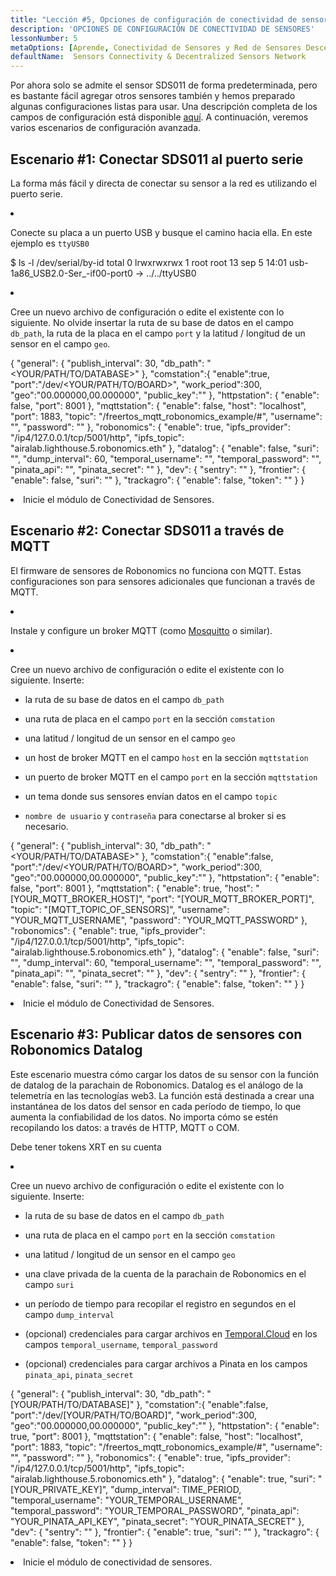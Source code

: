 ```yaml
---
title: "Lección #5, Opciones de configuración de conectividad de sensores"
description: 'OPCIONES DE CONFIGURACIÓN DE CONECTIVIDAD DE SENSORES'
lessonNumber: 5
metaOptions: [Aprende, Conectividad de Sensores y Red de Sensores Descentralizada]
defaultName:  Sensors Connectivity & Decentralized Sensors Network
---
```


Por ahora solo se admite el sensor SDS011 de forma predeterminada, pero es bastante fácil agregar otros sensores también y hemos preparado algunas configuraciones listas para usar. Una descripción completa de los campos de configuración está disponible [aquí](https://github.com/airalab/sensors-connectivity/tree/master/connectivity/config). A continuación, veremos varios escenarios de configuración avanzada.

## Escenario #1: Conectar SDS011 al puerto serie

La forma más fácil y directa de conectar su sensor a la red es utilizando el puerto serie. 

<List type="numbers">

<li>

Conecte su placa a un puerto USB y busque el camino hacia ella. En este ejemplo es `ttyUSB0`


<LessonCodeWrapper codeClass="big-code" language="bash">$ ls -l /dev/serial/by-id
total 0
lrwxrwxrwx 1 root root 13 sep 5 14:01 usb-1a86_USB2.0-Ser_-if00-port0 -> ../../ttyUSB0</LessonCodeWrapper>
</li>

<li>

Cree un nuevo archivo de configuración o edite el existente con lo siguiente. No olvide insertar la ruta de su base de datos en el campo `db_path`, la ruta de la placa en el campo `port` y la latitud / longitud de un sensor en el campo `geo`.

<LessonCodeWrapper codeClass="big-code" language="json">{
   "general": {
      "publish_interval": 30,
      "db_path": "<YOUR/PATH/TO/DATABASE>"
   },
   "comstation":{
      "enable":true,
      "port":"/dev/<YOUR/PATH/TO/BOARD>",
      "work_period":300,
      "geo":"00.000000,00.000000",
      "public_key":""
   },
   "httpstation": {
      "enable": false,
      "port": 8001
   },
   "mqttstation": {
      "enable": false,
      "host": "localhost",
      "port": 1883,
      "topic": "/freertos_mqtt_robonomics_example/#",
      "username": "",
      "password": ""
   },
   "robonomics": {
      "enable": true,
      "ipfs_provider": "/ip4/127.0.0.1/tcp/5001/http",
      "ipfs_topic": "airalab.lighthouse.5.robonomics.eth"
   },
   "datalog": {
      "enable": false,
      "suri": "",
      "dump_interval": 60,
      "temporal_username": "",
      "temporal_password": "",
      "pinata_api": "",
      "pinata_secret": ""
   },
   "dev": {
      "sentry": ""
   },
   "frontier": {
      "enable": false,
      "suri": ""
   },
   "trackagro": {
      "enable": false,
      "token": ""
   }
}</LessonCodeWrapper>

</li>

<li>Inicie el módulo de Conectividad de Sensores.</li>

</List>


## Escenario #2: Conectar SDS011 a través de MQTT

<RoboAcademyNote type="okay" title="INFO">El firmware de sensores de Robonomics no funciona con MQTT. Estas configuraciones son para sensores adicionales que funcionan a través de MQTT.
</RoboAcademyNote>

<List type="numbers">

<li>

Instale y configure un broker MQTT (como [Mosquitto](https://mosquitto.org/) o similar).

</li>

<li>

Cree un nuevo archivo de configuración o edite el existente con lo siguiente. Inserte:

- la ruta de su base de datos en el campo `db_path`

- una ruta de placa en el campo `port` en la sección `comstation`

- una latitud / longitud de un sensor en el campo `geo`

- un host de broker MQTT en el campo `host` en la sección `mqttstation`

- un puerto de broker MQTT en el campo `port` en la sección `mqttstation`

- un tema donde sus sensores envían datos en el campo `topic`

- `nombre de usuario` y `contraseña` para conectarse al broker si es necesario.


<LessonCodeWrapper codeClass="big-code" language="json">{
   "general": {
      "publish_interval": 30,
      "db_path": "<YOUR/PATH/TO/DATABASE>"
   },
   "comstation":{
      "enable":false,
      "port":"/dev/<YOUR/PATH/TO/BOARD>",
      "work_period":300,
      "geo":"00.000000,00.000000",
      "public_key":""
   },
   "httpstation": {
      "enable": false,
      "port": 8001
   },
   "mqttstation": {
      "enable": true,
      "host": "[YOUR_MQTT_BROKER_HOST]",
      "port": "[YOUR_MQTT_BROKER_PORT]",
      "topic": "[MQTT_TOPIC_OF_SENSORS]",
      "username": "YOUR_MQTT_USERNAME",
      "password": "YOUR_MQTT_PASSWORD"
   },
   "robonomics": {
      "enable": true,
      "ipfs_provider": "/ip4/127.0.0.1/tcp/5001/http",
      "ipfs_topic": "airalab.lighthouse.5.robonomics.eth"
   },
   "datalog": {
      "enable": false,
      "suri": "",
      "dump_interval": 60,
      "temporal_username": "",
      "temporal_password": "",
      "pinata_api": "",
      "pinata_secret": ""
   },
   "dev": {
      "sentry": ""
   },
   "frontier": {
      "enable": false,
      "suri": ""
   },
   "trackagro": {
      "enable": false,
      "token": ""
   }
}</LessonCodeWrapper>

</li>

<li>Inicie el módulo de Conectividad de Sensores.</li>

</List>

## Escenario #3: Publicar datos de sensores con Robonomics Datalog

Este escenario muestra cómo cargar los datos de su sensor con la función de datalog de la parachain de Robonomics. Datalog es el análogo de la telemetría en las tecnologías web3. La función está destinada a crear una instantánea de los datos del sensor en cada período de tiempo, lo que aumenta la confiabilidad de los datos. No importa cómo se estén recopilando los datos: a través de HTTP, MQTT o COM.

<RoboAcademyNote type="warning" title="WARNING">Debe tener tokens XRT en su cuenta
</RoboAcademyNote>

<List type="numbers">

<li>

Cree un nuevo archivo de configuración o edite el existente con lo siguiente. Inserte:

- la ruta de su base de datos en el campo `db_path`

- una ruta de placa en el campo `port` en la sección `comstation`

- una latitud / longitud de un sensor en el campo `geo`

- una clave privada de la cuenta de la parachain de Robonomics en el campo `suri`

- un período de tiempo para recopilar el registro en segundos en el campo `dump_interval`

- (opcional) credenciales para cargar archivos en [Temporal.Cloud](http://Temporal.Cloud) en los campos `temporal_username`, `temporal_password`

- (opcional) credenciales para cargar archivos a Pinata en los campos `pinata_api`, `pinata_secret`

<LessonCodeWrapper codeClass="big-code" language="json">{
   "general": {
      "publish_interval": 30,
      "db_path": "[YOUR/PATH/TO/DATABASE]"
   },
   "comstation":{
      "enable":false,
      "port":"/dev/[YOUR/PATH/TO/BOARD]",
      "work_period":300,
      "geo":"00.000000,00.000000",
      "public_key":""
   },
   "httpstation": {
      "enable": true,
      "port": 8001
   },
   "mqttstation": {
      "enable": false,
      "host": "localhost",
      "port": 1883,
      "topic": "/freertos_mqtt_robonomics_example/#",
      "username": "",
      "password": ""
   },
   "robonomics": {
      "enable": true,
      "ipfs_provider": "/ip4/127.0.0.1/tcp/5001/http",
      "ipfs_topic": "airalab.lighthouse.5.robonomics.eth"
   },
   "datalog": {
      "enable": true,
      "suri": "[YOUR_PRIVATE_KEY]",
      "dump_interval": TIME_PERIOD,
      "temporal_username": "YOUR_TEMPORAL_USERNAME",
      "temporal_password": "YOUR_TEMPORAL_PASSWORD",
      "pinata_api": "YOUR_PINATA_API_KEY",
      "pinata_secret": "YOUR_PINATA_SECRET"
   },
   "dev": {
      "sentry": ""
   },
   "frontier": {
      "enable": true,
      "suri": ""
   },
   "trackagro": {
      "enable": false,
      "token": ""
   }
}</LessonCodeWrapper>

</li>

<li>Inicie el módulo de conectividad de sensores.</li>

</List>